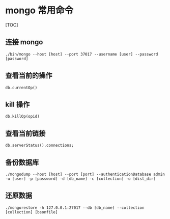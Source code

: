 # mongo 常用命令

[TOC]

## 连接 mongo 
```shell
./bin/mongo --host [host] --port 37017 --username [user] --password [password]
```

## 查看当前的操作
```
db.currentOp()
```

## kill 操作
```
db.killOp(opid)
```

## 查看当前链接
```
db.serverStatus().connections;
```

## 备份数据库
```
./mongodump --host [host] --port [port] --authenticationDatabase admin -u [user] -p [password] -d [db_name] -c [collection] -o [dist_dir]
```

## 还原数据
```
./mongorestore -h 127.0.0.1:27017 --db [db_name] --collection [collection] [bsonfile]
```